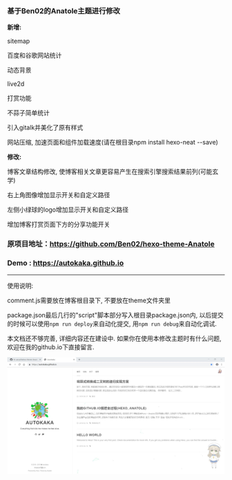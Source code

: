 ### 基于Ben02的Anatole主题进行修改 

**新增:** 

sitemap

百度和谷歌网站统计

动态背景

live2d

打赏功能

不蒜子简单统计

引入gitalk并美化了原有样式

网站压缩, 加速页面和组件加载速度(请在根目录npm install hexo-neat --save)

**修改:** 

博客文章结构修改, 使博客相关文章更容易产生在搜索引擎搜索结果前列(可能玄学)

右上角图像增加显示开关和自定义路径

左侧小绿球的logo增加显示开关和自定义路径

增加博客打赏页面下方的分享功能开关

### 原项目地址：https://github.com/Ben02/hexo-theme-Anatole

### Demo : https://autokaka.github.io

------

使用说明: 

comment.js需要放在博客根目录下, 不要放在theme文件夹里

package.json最后几行的"script"脚本部分写入根目录package.json内, 以后提交的时候可以使用`npm run deploy`来自动化提交, 用`npm run debug`来自动化调试.

本文档还不够完善, 详细内容还在建设中. 如果你在使用本修改主题时有什么问题, 欢迎在我的github.io下直接留言.

![展示主页效果](https://github.com/Autokaka/Resources/raw/master/github.io_resources/display-20190527.JPG)
